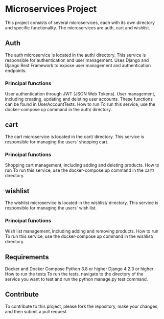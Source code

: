 # Microservices Project
This project consists of several microservices, each with its own directory and specific functionality. The microservices are auth, cart and wishlist.

## Auth
The auth microservice is located in the auth/ directory. This service is responsible for authentication and user management. Uses Django and Django Rest Framework to expose user management and authentication endpoints.

### Principal functions
User authentication through JWT (JSON Web Tokens).
User management, including creating, updating and deleting user accounts. These functions can be found in UserAccountTests.
How to run
To run this service, use the docker-compose up command in the auth/ directory.

## cart
The cart microservice is located in the cart/ directory. This service is responsible for managing the users' shopping cart.

### Principal functions
Shopping cart management, including adding and deleting products.
How to run
To run this service, use the docker-compose up command in the cart/ directory.

## wishlist
The wishlist microservice is located in the wishlist/ directory. This service is responsible for managing the users' wish list.

### Principal functions
Wish list management, including adding and removing products.
How to run
To run this service, use the docker-compose up command in the wishlist/ directory.

## Requirements
Docker and Docker Compose
Python 3.8 or higher
Django 4.2.3 or higher
How to run the tests
To run the tests, navigate to the directory of the service you want to test and run the python manage.py test command.

## Contribute
To contribute to this project, please fork the repository, make your changes, and then submit a pull request.
